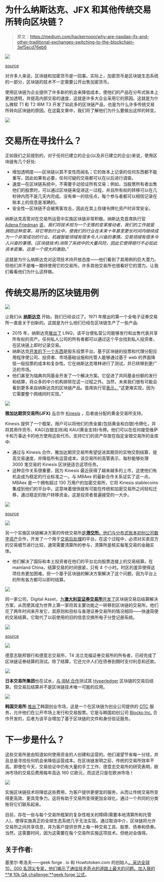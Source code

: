 # 为什么纳斯达克、JFX 和其他传统交易所转向区块链？

> 原文：<https://medium.com/hackernoon/why-are-nasdaq-jfx-and-other-traditional-exchanges-switching-to-the-blockchain-3ef5ecd76eb6>

![](img/d2dd37837a6f6afdcfbfd75d622c1048.png)

[source](http://www.sandstead.com/images/carnegie/MUNNINGS_Sir_Alfred_Changing_Hourses_1920_Carnegie_Museum_of_Art_source_sandstead_d2h_.jpg)

对许多人来说，区块链和加密货币是一回事。实际上，加密货币是区块链生态系统的一部分，区块链的技术不一定需要公开出售加密货币。

使用区块链为企业提供了许多新的机会来降低成本，使他们的产品在分布式账本上更加透明，并提高内部交易的速度，这就是许多大企业采用它的原因。这就是为什么微软 T1 和 T2 IBM T3 开发了如此多的区块链产品，也是为什么许多传统交易所转向区块链的原因。在这篇文章中，我们将了解他们为什么要做出这样的转变。

![](img/ce15723429bcdf6b660af043b7f489e0.png)

# 交易所在寻找什么？

正如我们之前提到的，对于任何已建立的企业(以及非已建立的企业)来说，使用区块链有几个好处:

*   增加透明度——区块链以其不变性而闻名；它的账本上记录的任何东西都不能重写，因此如果有必要，任何可疑的交易都可以在以后进行调查。
*   速度—在区块链系统中，不需要手动验证所有交易；例如，当股票所有者出售他们的股票时，可以通过区块链来促进这一过程，并且所有权的转移可以在几秒钟内而不是几天内完成。没有单一的信任点，每个参与者都可以相信记录在账本上的信息是准确的。
*   安全性—区块链不会被黑客攻击，因此在其上存储令牌化资产时非常安全。

纳斯达克高管对在交易所运营中实施区块链非常积极。纳斯达克首席执行官 [Adena Friedman](https://en.wikipedia.org/wiki/Adena_Friedman) [说](/@w12_io/nasdaq-ceo-blockchain-tech-will-play-major-role-in-world-economy-7367784c8126)，*我们将技术视为一个无情的变革推动者，我们的工作就是拥抱这种变革，将它带到行业中，使我们的行业在未来十年甚至更长时间内继续成为一个非常成功的行业。机器智能领域有很多令人兴奋的事情。交易领域有很多令人兴奋的事情。(区块链技术)消除了系统中的大量风险，因此它使得银行不必如此资本密集。这是一个很大的激励。*”

这就是为什么纳斯达克对这项技术持开放态度——他们看到了其用例的巨大潜力。但他们并不是唯一期待使用它的交易所。许多其他交易所也很看好它的潜力。让我们看看他们为什么这样做。

# 传统交易所的区块链用例

![](img/78090239f6d0fa01785d19808e3bf7d8.png)

让我们从 [**纳斯达克**](https://en.wikipedia.org/wiki/NASDAQ) 开始，我们已经谈过了。1971 年推出的第一个全电子证券交易所一直是关于创新的。这就是为什么他们已经在区块链生产了一些产品:

*   2015 年，纳斯达克[推出了](https://business.nasdaq.com/Docs/Blockchain%20Report%20March%202016_tcm5044-26461.pdf) LINQ，该平台使私营公司能够发行和出售代表共享所有权的资产。任何私人公司的所有者都可以通过这个平台找到私人投资者，在区块链上即时记录交易。
*   纳斯达克[开发的下一个东西](https://business.nasdaq.com/media/Blockchain%20Mutual%20Fund%20Strategy%20SEB%20and%20Nasdaq%202018_tcm5044-61791.pdf)是股东投票平台。基于区块链的投票和代理分配应用程序使公司、投资者、市场基础设施和托管人能够通过基于 web 的界面降低一般投票的成本和复杂性。它在纳斯达克塔林进行了测试，并已转移到更广泛的市场。
*   他们甚至为瑞典共同基金开发了一个解决方案。它促进了共同基金份额的发行和结算，将众多的中介机构排除在这一过程之外。当然，未来我们很有可能会看到更多来自纳斯达克的区块链产品。首席执行官[表示，](https://www.cryptoglobe.com/latest/2018/06/nasdaq-ceo-adena-friedman-talks-about-nasdaqs-involvement-with-blockchain-technology-and-cryptocurrencies/)“这更难实现，因为它需要整个网络同时实现。”

![](img/8469dbbb40e1040d0de71f055c806c34.png)

**雅加达期货交易所(JFX)** [与](https://dailyhodl.com/2018/11/20/kinesis-money-and-allocated-bullion-exchange-explore-creating-a-joint-commercial-blockchain-venture-with-jakarta-futures-exchange-in-indonesia/)合作 [Kinesis](https://kinesis.money/en/) ，后者由分配的黄金交易所支持。

Kinesis 提供了一个框架，用户可以将他们的贵金属(包括黄金和白银)令牌化，并将其用作货币、KAG(白银支持)和 KAU(黄金支持)令牌。他们可以在任何接受维萨卡和万事达卡的地方使用这些代币。支持它们的资产存放在指定金银交易所的金库中:

*   通过与 Kinesis 合作，雅加达期货交易所希望促进其期货的实物交割结算，提高交易速度，并降低所有运营成本。该交易所的高管表示，每秒能够处理 3000 笔交易的 Kinesis 区块链适合这项任务。
*   这种合作关系很重要，因为 Kinesis 最近获得了越来越多的上市，这使他们有机会成为稳定的行业标准之一。与 MBAex 的最新合作关系证实了这一点。MBAex 是一个拥有超过 130 万用户的加密交易所，它将 Kinesis stablecoins 集成到他们的平台中。这意味着很快就有可能在传统和加密交易所之间轻松迁移，通过稳定的账户转移资金。这是投资者普遍接受的一大步。

![](img/e192680a6ea2ae19cfbdd8dbed68b1cb.png)

[source](http://www.etoday.ru/2013/04/illyustrator-sebastien-thibaul.php)

![](img/a596884b68936e86795b6a5ed4839ec5.png)

另一个实施区块链解决方案的传统交易所[是**港交所**。他们与分布式账本初创公司](https://www.coindesk.com/hong-kong-stock-exchange-taps-digital-asset-for-post-trade-blockchain-trial)[数字资产](https://www.digitalasset.com/index.php?url=about)合作，开发了一个用于[交易后处理](https://www.investopedia.com/terms/p/post-trade-processing.asp)的平台。在这个过程中，必须对买卖双方的交易细节进行比较，通常需要清算所的参与，清算所是核实每笔交易的金融实体。

*   他们解决了国际和本土投资者在他们的平台北向股票连接上的交易结算。在 mainland China，结算交易的时间很紧，只有 4 个小时。时区的差异使得这项任务更加困难。但一个基于区块链的解决方案解决了这个问题，因为平台上的所有各方都可以即时结算。

![](img/2e25501027b28c2438a1cf7911df6bf3.png)

同一家公司，Digital Asset，[为**澳大利亚证券交易所**开发了](https://www.coindesk.com/asx-says-yes-securities-exchange-approves-dlt-replacement-post-trade-system)区块链交易后结算解决方案，从而使其成为世界上第一家将其主要功能之一转移到区块链的交易所。他们花了两年时间来开发它，其原则和目标与香港证券交易所的情况相同——快速简便的交易结算。它取代了以前使用的旧的信息交换所电子分登记册系统。

![](img/66bdd9aae7da67f9336e7afcec703bbe.png)

[source](https://www.theispot.com/stock/bstauffer)

![](img/992258ae336d8124578215024d6b8317.png)

德意志联邦银行和德意志交易所，T4 法兰克福证券交易所的所有者，已经完成了区块链证券结算的测试。除了结算，它还允许人们在债券到期时支付利息和还款。

![](img/c963ac54279fdd71ea1c24fb202f9f3e.png)

**日本交易所集团**也在试水，[与 IBM 合作](https://www-03.ibm.com/press/us/en/pressrelease/49088.wss)测试其 [Hyperledger](https://www.hyperledger.org/) 区块链的交易后结算。但交易后结算并不是区块链技术唯一可能的应用。

![](img/c2d243e8b98b14a7e25fd61176853636.png)

**韩国交易所** [推出了](http://infocoin.net/en/2016/11/24/korea-exchange-inaugurates-the-korean-startup-market-with-blockchain/)韩国创业市场，这是一个在区块链为创业公司提供的 [OTC](https://www.investopedia.com/terms/o/otc.asp) 服务，允许他们在公开市场上发行和交易股票。它是与韩国初创公司 [Blocko Inc.](https://www.blocko.io) 合作开发的，后者为该平台增加了基于区块链的文件和身份验证服务。

# 下一步是什么？

这些交易所是由知道如何使用资金的人创建和运营的。他们渴望节省每一分钱，并且总是寻找任何机会来降低运营成本。在区块链发明之前，传统的交易所效率不高。即使在今天，交易验证中仍有大量的手工工作，德意志交易所的研究表明，欧洲市场的交易后费用每年高达 160 亿欧元，而这还只是在欧洲市场！

![](img/c256f662e0ae4b44599c304aceb49aef.png)

实施区块链技术将降低这些费用，为客户提供更便宜的服务，从而让传统交易所变得更高效、更具竞争力。这将有助于交易所变得更加全球化，通过一个共同的分类账将它们联系起来。

目前，存在一些与每个交易所框架的复杂性相关的障碍(需要本地清算所和托管人)，使得实施真正的全球生态系统几乎无法实现。通过取消中介，区块链将允许交易所之间共享信息，并为客户提供世界上每一种交易工具、股票、债券和债券。当然，这需要时间，因为这需要在每个交易所实施这项技术。但绝对会值得。

## 关于作者:

基里尔·希洛夫——geek forge . io 和 Howtotoken.com 的创始人[。采访全球 10，000 名顶尖专家，他们揭示了通往技术奇点的道路上最大的问题。加入我的**# 10k QA challenge:**](http://twitter.com/kirills4ilov)[geek forge 公式](https://formula.geekforge.io/)。